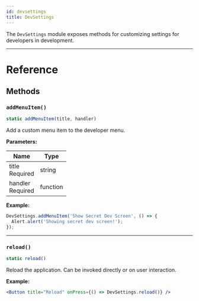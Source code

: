 ```yaml
---
id: devsettings
title: DevSettings
---
```


The `DevSettings` module exposes methods for customizing settings for developers in development.

---

# Reference

## Methods

### `addMenuItem()`

```jsx
static addMenuItem(title, handler)
```

Add a custom menu item to the developer menu.

**Parameters:**

| Name                                                           | Type     |
| -------------------------------------------------------------- | -------- |
| title <div className="label basic required">Required</div>     | string   |
| handler <div className="label basic required">Required</div> | function |

**Example:**

```jsx
DevSettings.addMenuItem('Show Secret Dev Screen', () => {
  Alert.alert('Showing secret dev screen!');
});
```

---

### `reload()`

```jsx
static reload()
```

Reload the application. Can be invoked directly or on user interaction.

**Example:**

```jsx
<Button title="Reload" onPress={() => DevSettings.reload()} />
```
